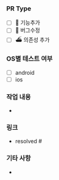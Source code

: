 <!-- ⭐️ PR 제목은 아래 타입으로 시작하게 적어주세요 -->
<!-- feat, fix, chore, improvement, design, refactor, test, ci -->
<!-- EX) fix: 홈 화면 버그 수정 -->

### PR Type

<!-- 해당되는 것들을 제외하곤 지워주세요. -->

- [ ] 💫 기능추가
- [ ] 🐛 버그수정
- [ ] ⛴️ 의존성 추가

### OS별 테스트 여부

- [ ] android
- [ ] ios

### 작업 내용

<!-- 중점적으로 봐야 하는 부분을 바로 알 수 있도록 변경된 내용을 나열합니다. -->

-

### 링크

<!-- 이슈 번호를 '#'뒤에 작성해주세요! (ex. resolved #11) -->

- resolved #

### 기타 사항

<!-- PR에 대한 추가 설명이나 작업하면서 고민이 되었던 부분 등이 있다면 자유롭게 적어주세요. -->

-

<!-- assignees와 reviewers를 설정했는지 확인해주세요. -->
